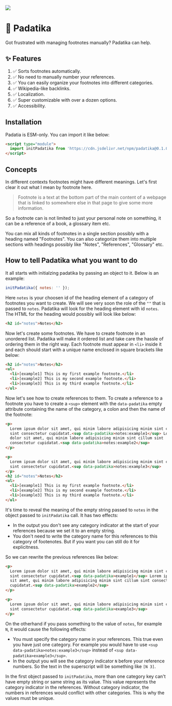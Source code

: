 [![](https://data.jsdelivr.com/v1/package/npm/padatika/badge)](https://www.jsdelivr.com/package/npm/padatika)

# 📝 Padatika

Got frustrated with managing footnotes manually? Padatika can help.

## ✨ Features

1. ✅ Sorts footnotes automatically.
2. ✅ No need to manually number your references.
3. ✅ You can easily organize your footnotes into different categories.
4. ✅ Wikipedia-like backlinks.
5. ✅ Localization.
6. ✅ Super customizable with over a dozen options.
7. ✅ Accessibility.

## Installation

Padatia is ESM-only. You can import it like below:

```html
<script type="module">
  import initPadatika from 'https://cdn.jsdelivr.net/npm/padatika@0.1.0/dist/index.js';
</script>
```

## Concepts

In different contexts footnotes might have different meanings. Let's first clear it out what I mean by footnote here.

> Footnote is a text at the bottom part of the main content of a webpage that is linked to somewhere else in that page to give some more information.

So a footnote can is not limited to just your personal note on something, it can be a reference of a book, a glossary item etc.

You can mix all kinds of footnotes in a single section possibly with a heading named "Footnotes". You can also categorize them into multiple sections with headings possibly like "Notes", "References", "Glossary" etc.

## How to tell Padatika what you want to do

It all starts with initialzing padatika by passing an object to it. Below is an example:

```js
initPadatika({ notes: '' });
```

Here `notes` is your choosen id of the heading element of a category of footnotes you want to create. We will see very soon the role of the `""` that is passed to `notes`. Padatika will look for the heading element with id `notes`. The HTML for the heading would possibly will look like below:

```html
<h2 id="notes">Notes</h2>
```

Now let's create some footnotes. We have to create footnote in an unordered list. Padatika will make it ordered list and take care the hassle of ordering them in the right way. Each footnote must appear in `<li>` inside it and each should start with a unique name enclosed in square brackets like below:

```html
<h2 id="notes">Notes</h2>
<ul>
  <li>[example1] This is my first example footnote.</li>
  <li>[example2] This is my second example footnote.</li>
  <li>[example3] This is my third example footnote.</li>
</ul>
```

Now let's see how to create references to them. To create a reference to a footnote you have to create a `<sup>` element with the `data-padatika` empty attribute containing the name of the category, a colon and then the name of the footnote:

```html
<p>
  Lorem ipsum dolor sit amet, qui minim labore adipisicing minim sint cillum
  sint consectetur cupidatat.<sup data-padatika>notes:example1</sup> Lorem ipsum
  dolor sit amet, qui minim labore adipisicing minim sint cillum sint
  consectetur cupidatat.<sup data-padatika>notes:example2</sup>
</p>

<p>
  Lorem ipsum dolor sit amet, qui minim labore adipisicing minim sint cillum
  sint consectetur cupidatat.<sup data-padatika>notes:example3</sup>
</p>
<h2 id="notes">Notes</h2>
<ul>
  <li>[example1] This is my first example footnote.</li>
  <li>[example2] This is my second example footnote.</li>
  <li>[example3] This is my third example footnote.</li>
</ul>
```

It's time to reveal the meaning of the empty string passed to `notes` in the object passed to `initPadatika` call. It has two effects:

- In the output you don't see any category indicator at the start of your references because we set it to an empty string.
- You don't need to write the category name for this references to this category of footenotes. But if you want you can still do it for explicitness.

So we can rewrite the previous references like below:

```html
<p>
  Lorem ipsum dolor sit amet, qui minim labore adipisicing minim sint cillum
  sint consectetur cupidatat.<sup data-padatika>example1</sup> Lorem ipsum dolor
  sit amet, qui minim labore adipisicing minim sint cillum sint consectetur
  cupidatat.<sup data-padatika>example2</sup>
</p>

<p>
  Lorem ipsum dolor sit amet, qui minim labore adipisicing minim sint cillum
  sint consectetur cupidatat.<sup data-padatika>example3</sup>
</p>
```

On the otherhand if you pass something to the value of `notes`, for example `N`, it would cause the following effects:

- You must specify the category name in your references. This true even you have just one category. For example you would have to use `<sup data-padatika>notes:example3</sup>` instead of `<sup data-padatika>example3</sup>`.
- In the output you will see the category indicator `N` before your reference numbers. So the text in the superscript will be something like `[N 3]`.

In the first object passed to `initPadatika`, more than one category key can't have empty string or same string as its value. This value represents the category indicator in the references. Without category indicator, the numbers in references would conflict with other categories. This is why the values must be unique.
